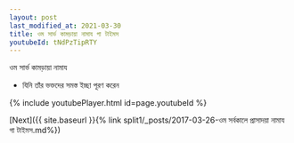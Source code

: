 ```yaml
---
layout: post
last_modified_at: 2021-03-30
title: ওম সার্ভ কামড়ায়া নামায গা টাইমস
youtubeId: tNdPzTipRTY
---
```

 
 
 ওম সার্ভ কামড়ায়া নামায  
 
 -  যিনি তাঁর ভক্তদের সমস্ত ইচ্ছা পূরণ করেন 
 
  
 
  
 
 
 
 
 
 


{% include youtubePlayer.html id=page.youtubeId %}
 
[Next]({{ site.baseurl }}{% link  split1/_posts/2017-03-26-ওম সর্বকালে প্রাসাদয়া নামায গা টাইমস.md%})
 

